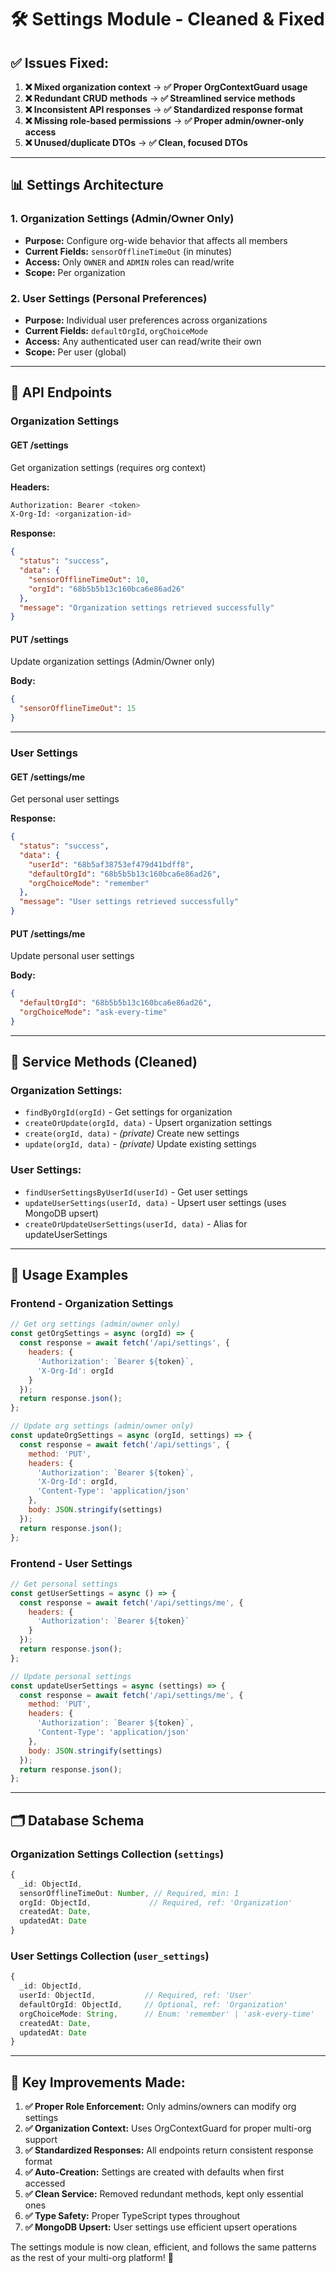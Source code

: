 # 🛠️ **Settings Module - Cleaned & Fixed**

## **✅ Issues Fixed:**

1. **❌ Mixed organization context** → **✅ Proper OrgContextGuard usage**
2. **❌ Redundant CRUD methods** → **✅ Streamlined service methods**
3. **❌ Inconsistent API responses** → **✅ Standardized response format**
4. **❌ Missing role-based permissions** → **✅ Proper admin/owner-only access**
5. **❌ Unused/duplicate DTOs** → **✅ Clean, focused DTOs**

---

## **📊 Settings Architecture**

### **1. Organization Settings (Admin/Owner Only)**
- **Purpose:** Configure org-wide behavior that affects all members
- **Current Fields:** `sensorOfflineTimeOut` (in minutes)
- **Access:** Only `OWNER` and `ADMIN` roles can read/write
- **Scope:** Per organization

### **2. User Settings (Personal Preferences)**
- **Purpose:** Individual user preferences across organizations
- **Current Fields:** `defaultOrgId`, `orgChoiceMode`
- **Access:** Any authenticated user can read/write their own
- **Scope:** Per user (global)

---

## **🚀 API Endpoints**

### **Organization Settings**

#### **GET /settings**
Get organization settings (requires org context)

**Headers:**
```bash
Authorization: Bearer <token>
X-Org-Id: <organization-id>
```

**Response:**
```json
{
  "status": "success",
  "data": {
    "sensorOfflineTimeOut": 10,
    "orgId": "68b5b5b13c160bca6e86ad26"
  },
  "message": "Organization settings retrieved successfully"
}
```

#### **PUT /settings**
Update organization settings (Admin/Owner only)

**Body:**
```json
{
  "sensorOfflineTimeOut": 15
}
```

---

### **User Settings**

#### **GET /settings/me**
Get personal user settings

**Response:**
```json
{
  "status": "success",
  "data": {
    "userId": "68b5af38753ef479d41bdff8",
    "defaultOrgId": "68b5b5b13c160bca6e86ad26",
    "orgChoiceMode": "remember"
  },
  "message": "User settings retrieved successfully"
}
```

#### **PUT /settings/me**
Update personal user settings

**Body:**
```json
{
  "defaultOrgId": "68b5b5b13c160bca6e86ad26",
  "orgChoiceMode": "ask-every-time"
}
```

---

## **🔧 Service Methods (Cleaned)**

### **Organization Settings:**
- `findByOrgId(orgId)` - Get settings for organization
- `createOrUpdate(orgId, data)` - Upsert organization settings
- `create(orgId, data)` - *(private)* Create new settings
- `update(orgId, data)` - *(private)* Update existing settings

### **User Settings:**
- `findUserSettingsByUserId(userId)` - Get user settings
- `updateUserSettings(userId, data)` - Upsert user settings (uses MongoDB upsert)
- `createOrUpdateUserSettings(userId, data)` - Alias for updateUserSettings

---

## **📝 Usage Examples**

### **Frontend - Organization Settings**
```javascript
// Get org settings (admin/owner only)
const getOrgSettings = async (orgId) => {
  const response = await fetch('/api/settings', {
    headers: {
      'Authorization': `Bearer ${token}`,
      'X-Org-Id': orgId
    }
  });
  return response.json();
};

// Update org settings (admin/owner only)
const updateOrgSettings = async (orgId, settings) => {
  const response = await fetch('/api/settings', {
    method: 'PUT',
    headers: {
      'Authorization': `Bearer ${token}`,
      'X-Org-Id': orgId,
      'Content-Type': 'application/json'
    },
    body: JSON.stringify(settings)
  });
  return response.json();
};
```

### **Frontend - User Settings**
```javascript
// Get personal settings
const getUserSettings = async () => {
  const response = await fetch('/api/settings/me', {
    headers: {
      'Authorization': `Bearer ${token}`
    }
  });
  return response.json();
};

// Update personal settings
const updateUserSettings = async (settings) => {
  const response = await fetch('/api/settings/me', {
    method: 'PUT',
    headers: {
      'Authorization': `Bearer ${token}`,
      'Content-Type': 'application/json'
    },
    body: JSON.stringify(settings)
  });
  return response.json();
};
```

---

## **🗂️ Database Schema**

### **Organization Settings Collection (`settings`)**
```typescript
{
  _id: ObjectId,
  sensorOfflineTimeOut: Number, // Required, min: 1
  orgId: ObjectId,             // Required, ref: 'Organization'
  createdAt: Date,
  updatedAt: Date
}
```

### **User Settings Collection (`user_settings`)**
```typescript
{
  _id: ObjectId,
  userId: ObjectId,           // Required, ref: 'User'
  defaultOrgId: ObjectId,     // Optional, ref: 'Organization'
  orgChoiceMode: String,      // Enum: 'remember' | 'ask-every-time'
  createdAt: Date,
  updatedAt: Date
}
```

---

## **🎯 Key Improvements Made:**

1. **✅ Proper Role Enforcement:** Only admins/owners can modify org settings
2. **✅ Organization Context:** Uses OrgContextGuard for proper multi-org support
3. **✅ Standardized Responses:** All endpoints return consistent response format
4. **✅ Auto-Creation:** Settings are created with defaults when first accessed
5. **✅ Clean Service:** Removed redundant methods, kept only essential ones
6. **✅ Type Safety:** Proper TypeScript types throughout
7. **✅ MongoDB Upsert:** User settings use efficient upsert operations

The settings module is now clean, efficient, and follows the same patterns as the rest of your multi-org platform! 🚀
